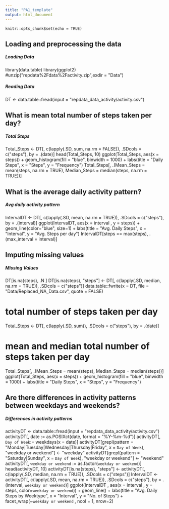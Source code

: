 ```yaml
---
title: "PA1_template"
output: html_document
---
```


```{r setup, include=FALSE}
knitr::opts_chunk$set(echo = TRUE)
```

## Loading and preprocessing the data

##### Loading Data #####
library(data.table)
library(ggplot2)
#unzip("repdata%2Fdata%2Factivity.zip",exdir = "Data")
##### Reading Data #####
DT <- data.table::fread(input = "repdata_data_activity/activity.csv")


## What is mean total number of steps taken per day?

##### Total Steps #####
Total_Steps <- DT[, c(lapply(.SD, sum, na.rm = FALSE)), .SDcols = c("steps"), by = .(date)] 
head(Total_Steps, 10)
ggplot(Total_Steps, aes(x = steps)) +
  geom_histogram(fill = "blue", binwidth = 1000) +
  labs(title = "Daily Steps", x = "Steps", y = "Frequency")
Total_Steps[, .(Mean_Steps = mean(steps, na.rm = TRUE), Median_Steps = median(steps, na.rm = TRUE))]


## What is the average daily activity pattern?

##### Avg daily activity pattern #####
IntervalDT <- DT[, c(lapply(.SD, mean, na.rm = TRUE)), .SDcols = c("steps"), by = .(interval)] 
ggplot(IntervalDT, aes(x = interval , y = steps)) + geom_line(color="blue", size=1) + labs(title = "Avg. Daily Steps", x = "Interval", y = "Avg. Steps per day")
IntervalDT[steps == max(steps), .(max_interval = interval)]


## Imputing missing values

##### Missing Values #####
DT[is.na(steps), .N ]
DT[is.na(steps), "steps"] <- DT[, c(lapply(.SD, median, na.rm = TRUE)), .SDcols = c("steps")]
data.table::fwrite(x = DT, file = "Data/Replaced_NA_Data.csv", quote = FALSE)
# total number of steps taken per day
Total_Steps <- DT[, c(lapply(.SD, sum)), .SDcols = c("steps"), by = .(date)] 
# mean and median total number of steps taken per day
Total_Steps[, .(Mean_Steps = mean(steps), Median_Steps = median(steps))]
ggplot(Total_Steps, aes(x = steps)) + geom_histogram(fill = "blue", binwidth = 1000) + labs(title = "Daily Steps", x = "Steps", y = "Frequency")


## Are there differences in activity patterns between weekdays and weekends?

##### Differences in activity patterns #####
activityDT <- data.table::fread(input = "repdata_data_activity/activity.csv")
activityDT[, date := as.POSIXct(date, format = "%Y-%m-%d")]
activityDT[, `Day of Week`:= weekdays(x = date)]
activityDT[grepl(pattern = "Monday|Tuesday|Wednesday|Thursday|Friday", x = `Day of Week`), "weekday or weekend"] <- "weekday"
activityDT[grepl(pattern = "Saturday|Sunday", x = `Day of Week`), "weekday or weekend"] <- "weekend"
activityDT[, `weekday or weekend` := as.factor(`weekday or weekend`)]
head(activityDT, 10)
activityDT[is.na(steps), "steps"] <- activityDT[, c(lapply(.SD, median, na.rm = TRUE)), .SDcols = c("steps")]
IntervalDT <- activityDT[, c(lapply(.SD, mean, na.rm = TRUE)), .SDcols = c("steps"), by = .(interval, `weekday or weekend`)] 
ggplot(IntervalDT , aes(x = interval , y = steps, color=`weekday or weekend`)) + geom_line() + labs(title = "Avg. Daily Steps by Weektype", x = "Interval", y = "No. of Steps") + facet_wrap(~`weekday or weekend` , ncol = 1, nrow=2)

